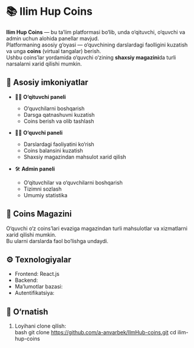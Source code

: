 # 📚 Ilim Hup Coins  

**Ilim Hup Coins** — bu ta’lim platformasi bo‘lib, unda o‘qituvchi, o‘quvchi va admin uchun alohida panellar mavjud.  
Platformaning asosiy g‘oyasi — o‘quvchining darslardagi faolligini kuzatish va unga **coins** (virtual tangalar) berish.  
Ushbu coins’lar yordamida o‘quvchi o‘zining **shaxsiy magazini**da turli narsalarni xarid qilishi mumkin.  

## 🚀 Asosiy imkoniyatlar  

- 👨‍🏫 **O‘qituvchi paneli**  
  - O‘quvchilarni boshqarish  
  - Darsga qatnashuvni kuzatish  
  - Coins berish va olib tashlash  

- 👩‍🎓 **O‘quvchi paneli**  
  - Darslardagi faoliyatini ko‘rish  
  - Coins balansini kuzatish  
  - Shaxsiy magazindan mahsulot xarid qilish  

- 🛠 **Admin paneli**  
  - O‘qituvchilar va o‘quvchilarni boshqarish  
  - Tizimni sozlash  
  - Umumiy statistika  

## 🛒 Coins Magazini  
O‘quvchi o‘z coins’lari evaziga magazindan turli mahsulotlar va xizmatlarni xarid qilishi mumkin.  
Bu ularni darslarda faol bo‘lishga undaydi.  

## ⚙️ Texnologiyalar  
- Frontend: React.js  
- Backend:   
- Ma’lumotlar bazasi:  
- Autentifikatsiya:  

## 🔧 O‘rnatish  

1. Loyihani clone qilish:  
   bash
   git clone https://github.com/a-anvarbek/IlmHub-coins.git
   cd ilim-hup-coins
